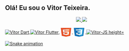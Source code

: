 ## Olá! Eu sou o Vitor Teixeira.

<div align="center">
  <a href="https://github.com/vitteixe">
  <img height="180em" src="https://github-readme-stats.vercel.app/api?username=vitteixe&show_icons=true&theme=tokyonight&include_all_commits=true&count_private=true"/>
  <img height="180em" src="https://github-readme-stats.vercel.app/api/top-langs/?username=vitteixe&layout=compact&langs_count=7&theme=tokyonight"/>
</div>

<div style="display: inline_block"><br>
  <img align="center" alt="Vitor Dart" height="30" width="40" src="https://cdn.jsdelivr.net/gh/devicons/devicon/icons/dart/dart-original.svg">
  <img align="center" alt="Vitor Flutter" height="30" width="40" src="https://cdn.jsdelivr.net/gh/devicons/devicon/icons/flutter/flutter-original.svg">
  <img align="center" alt="Vitor-HTML" height="30" width="40" src="https://raw.githubusercontent.com/devicons/devicon/master/icons/html5/html5-original.svg">
  <img align="center" alt="Vitor-CSS" height="30" width="40" src="https://raw.githubusercontent.com/devicons/devicon/master/icons/css3/css3-original.svg">
  <img align="center" alt="Vitor-JS height="30" width="40" src="https://cdn.jsdelivr.net/gh/devicons/devicon/icons/javascript/javascript-plain.svg">

  ![Snake animation](https://github.com/vitteixe/vitteixe/blob/output/github-contribution-grid-snake.svg)
</div>

                                                                                                                                       
